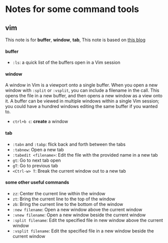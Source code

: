 # Notes for some command tools
## vim
This note is for **buffer**, **window**, **tab**, This note is based on [this blog](https://sanctum.geek.nz/arabesque/buffers-windows-tabs/)

#### buffer
* `:ls`: a quick list of the buffers open in a Vim session

#### window
A window in Vim is a viewport onto a single buffer. When you open a new window with `:split` or `:vsplit`, you can include a filename in the call. This opens the file in a new buffer, and then opens a new window as a view onto it. A buffer can be viewed in multiple windows within a single Vim session; you could have a hundred windows editing the same buffer if you wanted to.
* `ctrl+b c`: **create** a window

#### tab
* `:tabn` and `:tabp`: flick back and forth between the tabs
* `:tabnew`: Open a new tab
* `:tabedit <filename>`: Edit the file with the provided name in a new tab
* `gt`: Go to next tab open
* `gT`: Go to previous tab
* `<Ctrl-w> T`: Break the current window out to a new tab

#### some other useful commands
* `zz`: Center the current line within the window
* `zt`: Bring the current line to the top of the window
* `zb`: Bring the current line to the bottom of the window
* `:new filename`: Open a new window above the current window
* `:vnew filename`: Open a new window beside the current window
* `:split filename`: Edit the specified file in new window above the current window
* `:vsplit filename`: Edit the specified file in a new window beside the current window
